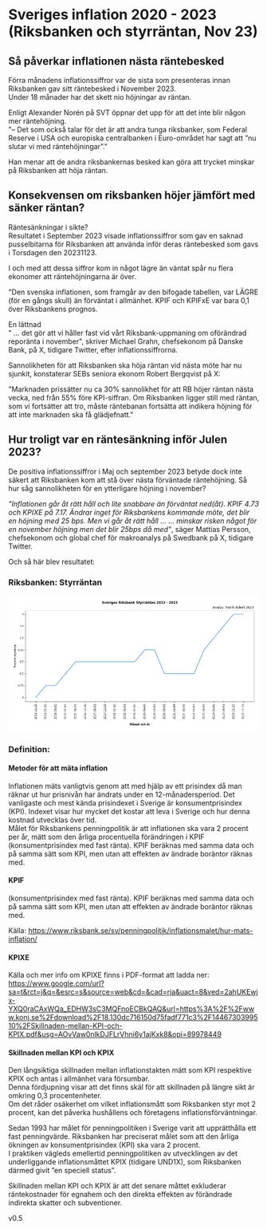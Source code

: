 # Sveriges inflation 2020 - 2023 (Riksbanken och styrräntan, Nov 23)

## Så påverkar inflationen nästa räntebesked
Förra månadens inflationssiffror var de sista som presenteras innan Riksbanken gav sitt räntebesked i November 2023. 
<br>
Under 18 månader har det skett nio höjningar av räntan. 


Enligt Alexander Norén på SVT öppnar det upp för att det inte blir någon mer räntehöjning.
<br>
"– Det som också talar för det är att andra tunga riksbanker, som Federal Reserve i USA och europiska centralbanken i Euro-området har sagt att ”nu slutar vi med räntehöjningar”."

Han menar att de andra riksbankernas besked kan göra att trycket minskar på Riksbanken att höja räntan.

## Konsekvensen om riksbanken höjer jämfört med sänker räntan?
Räntesänkningar i sikte?
<br>
Resultatet i September 2023 visade inflationssiffror som gav en saknad pusselbitarna för Riksbanken att använda inför deras räntebesked som gavs i Torsdagen den 20231123. 

I och med att dessa siffror kom in något lägre än väntat spår nu flera ekonomer att räntehöjningarna är över. 

"Den svenska inflationen, som framgår av den bifogade tabellen, var LÄGRE (för en gångs skull) än förväntat i allmänhet. KPIF och KPIFxE var bara 0,1 över Riksbankens prognos. 


En lättnad
<br>
" ... det gör att vi håller fast vid vårt Riksbank-uppmaning om oförändrad reporänta i november", skriver Michael Grahn, chefsekonom på Danske Bank, på X, tidigare Twitter, efter inflationssiffrorna. 

Sannolikheten för att Riksbanken ska höja räntan vid nästa möte har nu sjunkit, konstaterar SEBs seniora ekonom Robert Bergqvist på X: 

"Marknaden prissätter nu ca 30% sannolikhet för att RB höjer räntan nästa vecka, ned från 55% före KPI-siffran. Om Riksbanken ligger still med räntan, som vi fortsätter att tro, måste räntebanan fortsätta att indikera höjning för att inte marknaden ska få glädjefnatt." 



## Hur troligt var en räntesänkning inför Julen 2023?


De positiva inflationssiffror i Maj och september 2023  betyde dock inte säkert att Riksbanken kom att stå över nästa förväntade räntehöjning. Så hur såg sannolikheten för en ytterligare höjning i november?

<i>"Inflationen går åt rätt håll och lite snabbare än förväntat ned(åt). KPIF 4.73 och KPIXE på 7.17. Ändrar inget för Riksbankens kommande möte, det blir en höjning med 25 bps. Men vi går åt rätt håll ...    ... minskar risken något för en november höjning men det blir 25bps då med"</i>, säger Mattias Persson, chefsekonom och global chef för makroanalys på Swedbank på X, tidigare Twitter.

Och så här blev resultatet:


### Riksbanken: Styrräntan


![Riksbanken: Styrräntan](https://raw.githubusercontent.com/IoT-Dude/blogg_mtrl/main/Sveriges-Riksbank-Styrrantan-2013-2023-tight_II.png)


    


### Definition:

#### Metoder för att mäta inflation
Inflationen mäts vanligtvis genom att med hjälp av ett prisindex då man räknar ut hur prisnivån har ändrats under en 12-månadersperiod. Det vanligaste och mest kända prisindexet i Sverige är konsumentprisindex (KPI). Indexet visar hur mycket det kostar att leva i Sverige och hur denna kostnad utvecklas över tid. 
<br>
Målet för Riksbankens penningpolitik är att inflationen ska vara 2 procent per år, mätt som den årliga procentuella förändringen i KPIF (konsumentprisindex med fast ränta). KPIF beräknas med samma data och på samma sätt som KPI, men utan att effekten av ändrade boräntor räknas med. 

#### KPIF
(konsumentprisindex med fast ränta). KPIF beräknas med samma data och på samma sätt som KPI, men utan att effekten av ändrade boräntor räknas med. 


Källa: https://www.riksbank.se/sv/penningpolitik/inflationsmalet/hur-mats-inflation/

#### KPIXE
Källa och mer info om KPIXE finns i PDF-format att ladda ner:    https://www.google.com/url?sa=t&rct=j&q=&esrc=s&source=web&cd=&cad=rja&uact=8&ved=2ahUKEwjx-YXQ0raCAxWQa_EDHW3sC3MQFnoECBkQAQ&url=https%3A%2F%2Fwww.konj.se%2Fdownload%2F18.130dc716150d75fadf771c3%2F1446730399510%2FSkillnaden-mellan-KPI-och-KPIX.pdf&usg=AOvVaw0nlkDJFLrVhni6y1ajKxk8&opi=89978449

#### Skillnaden mellan KPI och KPIX
Den långsiktiga skillnaden mellan inflationstakten mätt som KPI respektive KPIX och antas i allmänhet vara försumbar. 
<br>
Denna fördjupning visar att det finns skäl för att skillnaden på längre sikt är omkring 0,3 procentenheter. 
<br>
Om det råder osäkerhet om vilket inflationsmått som Riksbanken styr mot 2 procent, kan det påverka hushållens och företagens inflationsförväntningar.


Sedan 1993 har målet för penningpolitiken i Sverige varit att upprätthålla ett fast penningvärde. Riksbanken har preciserat målet som att den årliga ökningen av konsumentprisindex (KPI) ska vara 2 procent. 
<br>
I praktiken vägleds emellertid penningpolitiken av utvecklingen av det underliggande inflationsmåttet KPIX (tidigare UND1X), som Riksbanken därmed givit ”en speciell status”. 


Skillnaden mellan KPI och KPIX är att det senare måttet exkluderar räntekostnader för egnahem och den direkta effekten av förändrade indirekta skatter och subventioner.



v0.5

